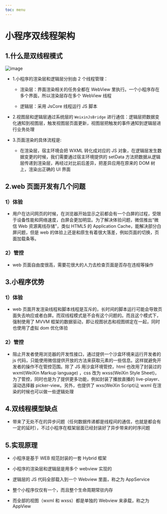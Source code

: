 ```yaml
---
toc: menu
---
```


# 小程序双线程架构

## 1.什么是双线程模式

![image](images/frame/19.png)

- 1.小程序的渲染层和逻辑层分别由 2 个线程管理：

  - 渲染层：界面渲染相关的任务全都在 WebView 里执行。一个小程序存在多个界面，所以渲染层存在多个 WebView 线程

  - 逻辑层：采用 JsCore 线程运行 JS 脚本

- 2.视图层和逻辑层通过系统层的 `WeixinJsBridge` 进行通信：逻辑层把数据变化通知到视图层，触发视图层页面更新，视图层把触发的事件通知到逻辑层进行业务处理

- 3.页面渲染的具体流程是:

  - 在渲染层，宿主环境会把 WXML 转化成对应的 JS 对象，在逻辑层发生数据变更的时候，我们需要通过宿主环境提供的 setData 方法把数据从逻辑层传递到渲染层，再经过对比前后差异，把差异应用在原来的 DOM 树上，渲染出正确的 UI 界面

## 2.web 页面开发有几个问题

### 1）体验

- 用户在访问网页的时候，在浏览器开始显示之前都会有一个白屏的过程，受限于设备性能和网络速度，白屏会更加明显。为了解决体验问题，微信推出“微信 Web 资源离线存储”，类似 HTML5 的 Application Cache，能解决部分白屏问题，但是 web 的体验上还是和原生有着很大落差，例如页面的切换，页面加载条等。

### 2）管控

- web 页面自由度很高，需要花很大的人力去检查页面是否存在违规等操作

## 3.小程序优势

### 1）体验

- web 页面开发渲染线程和脚本线程是互斥的，长时间的脚本运行可能会导致页面失去响应或者白屏。而双线程模式是不会有这个问题的。而且这个模式下，强制使用了 MVVM 框架的数据驱动，即让视图状态和视图绑定在一起，同时也使用了虚拟 dom 优化体验

### 2）管控

- 阻止开发者使用浏览器的开发性接口，通过提供一个沙盒环境来运行开发者的 js 代码，只能使用微信提供开放的方法来获取元素的一些信息。这样就避免开发者的操作不在管控范围。除了 JS 用沙盒环境管控，html 也改用了封装过的 wxml(WeiXin Markup language) ，css 改为 wxss(WeiXin Style Sheet)，为了管控，同时也是为了提供更多功能，例如封装了播放直播的 live-player、滚动选择器 picker-view。另外，也提供了 wxs(WeiXin Script)让 wxml 在渲染的时候也可以做一些逻辑处理

## 4.双线程模型缺点

- 带来了无处不在的异步问题（任何数据传递都是线程间的通信，也就是都会有一定的延时），不过小程序在框架层面已经封装好了异步带来的时序问题

## 5.实现原理

- 小程序是基于 WEB 规范封装的一套 Hybrid 框架

- 小程序的渲染层和逻辑层是用多个 webview 实现的

- 逻辑层的 JS 代码全部载入到一个 Webview 里面，称之为 AppService

- 整个小程序仅仅有一个，而且整个生命周期常驻内存

- 而全部的视图（wxml 和 wxss）都是单独的 Webview 来承载，称之为 AppView
